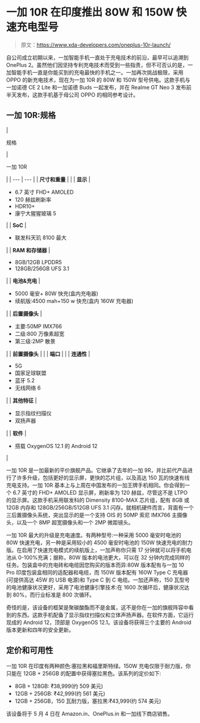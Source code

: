 # 一加 10R 在印度推出 80W 和 150W 快速充电型号

> 原文：<https://www.xda-developers.com/oneplus-10r-launch/>

自公司成立初期以来，一加智能手机一直处于充电技术的前沿，最早可以追溯到 OnePlus 2。虽然他们因坚持专利充电技术而受到一些指责，但不可否认的是，一加智能手机一直是你能买到的充电最快的手机之一。一加再次挑战极限，采用 OPPO 的新充电技术，现在为一加 10R 的 80W 和 150W 型号供电。这款手机与一加诺德 CE 2 Lite 和一加诺德 Buds 一起发布，并在 Realme GT Neo 3 发布前半天发布，这款手机基于母公司 OPPO 的相同参考设计。

## 一加 10R:规格

| 

规格

 | 

一加 10R

 |
| --- | --- |
| **尺寸和重量** |  |
| **显示** | 

*   6.7 英寸 FHD+ AMOLED
*   120 赫兹刷新率
*   HDR10+
*   康宁大猩猩玻璃 5

 |
| **SoC** | 

*   联发科天玑 8100 最大

 |
| **RAM 和存储器** | 

*   8GB/12GB LPDDR5
*   128GB/256GB UFS 3.1

 |
| **电池&充电** | 

*   5000 毫安+ 80W 快充(盒内充电器)
*   续航版:4500 mah+150 w 快充(盒内 160W 充电器)

 |
| **后置摄像头** | 

*   主要:50MP IMX766
*   二级:800 万像素超宽
*   第三级:2MP 散景

 |
| **前置摄像头** |  |
| **端口** |  |
| **连通性** | 

*   5G
*   国家足球联盟
*   蓝牙 5.2
*   无线网络 6

 |
| **其他特征** | 

*   显示指纹扫描仪
*   双扬声器

 |
| **软件** | 

*   搭载 OxygenOS 12.1 的 Android 12

 |

一加 10R 是一加最新的平价旗舰产品。它继承了去年的一加 9R，并比前代产品进行了许多升级，包括更好的显示屏，更快的芯片组，以及高达 150 瓦的快速有线充电支持。一加 10R 基本上与上周在中国发布的一加王牌手机相同。你会得到一个 6.7 英寸的 FHD+ AMOLED 显示屏，刷新率为 120 赫兹，尽管这不是 LTPO 的显示屏。这款手机采用联发科的 Dimensity 8100-MAX 芯片组，配有 8GB 或 12GB 内存和 128GB/256GB/512GB UFS 3.1 闪存。就相机硬件而言，背面有一个三后置摄像头系统，突出显示的是一个支持 OIS 的 50MP 索尼 IMX766 主摄像头，以及一个 8MP 超宽摄像头和一个 2MP 微距镜头。

一加 10R 最大的升级是充电速度。有两种型号:一种采用 5000 毫安时电池的 80W 快速充电，另一种是采用较小的 4500 毫安时电池的 150W 快速充电的耐力版。在启用了快速充电模式的续航版上，一加声称你只需 17 分钟就可以将手机电池从 0-100%充满；据称，80W 版本的电池更大，可以在 32 分钟内完成同样的任务。包装盒中的充电砖和电缆因您购买的版本而异:80W 版本配有与一加 10 Pro 印度包装盒相同的适配器和电缆，而 150W 版本配有 160W Type C 充电器(可提供高达 45W 的 USB 电源)和 Type C 到 C 电缆。一加还声称，150 瓦型号的电池健康状况更好，采用了电池健康引擎技术:在 1600 次循环后，健康状况达到 80%，而行业标准是 800 次循环。

奇怪的是，该设备的框架是聚碳酸酯而不是金属，这不是你在一加的旗舰阵容中看到的东西。这款手机配备了显示指纹扫描仪和立体声扬声器。在软件方面，它运行现成的 Android 12，顶部是 OxygenOS 12.1。该设备将获得三个主要的 Android 版本更新和四年的安全更新。

## 定价和可用性

一加 10R 在印度有两种颜色:塞拉黑和福里斯特绿。150W 充电仅限于耐力版，你只能在 12GB + 256GB 的配置中获得塞拉黑色。该系列的定价如下:

*   8GB + 128GB: ₹38,999(约 509 美元)
*   12GB + 256GB: ₹42,999(约 561 美元)
*   12GB + 256GB，150 瓦耐力版，塞拉黑:₹43,999(约 574 美元)

该设备将于 5 月 4 日在 Amazon.in、OnePlus.in 和一加线下商店销售。